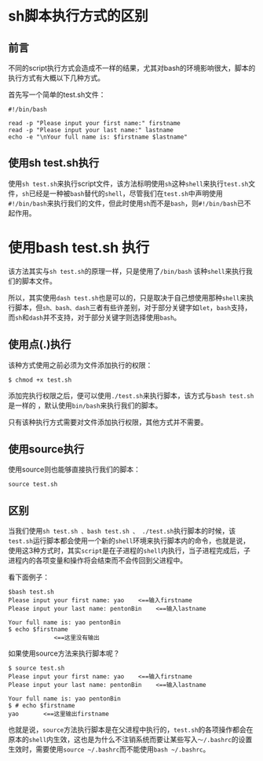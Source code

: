 # sh脚本执行方式的区别

## 前言
不同的script执行方式会造成不一样的结果，尤其对bash的环境影响很大，脚本的执行方式有大概以下几种方式。

首先写一个简单的test.sh文件：
```shell
#!/bin/bash

read -p "Please input your first name:" firstname
read -p "Please input your last name:" lastname
echo -e "\nYour full name is: $firstname $lastname"
```

## 使用sh test.sh执行
使用`sh test.sh`来执行script文件，该方法标明使用`sh`这种`shell`来执行`test.sh`文件，`sh`已经是一种被`bash`替代的`shell`，尽管我们在`test.sh`中声明使用`#!/bin/bash`来执行我们的文件，但此时使用`sh`而不是`bash`，则`#!/bin/bash`已不起作用。

# 使用bash test.sh 执行
该方法其实与`sh test.sh`的原理一样，只是使用了`/bin/bash` 该种`shell`来执行我们的脚本文件。

所以，其实使用`dash test.sh`也是可以的，只是取决于自己想使用那种`shell`来执行脚本，但`sh、bash、dash`三者有些许差别，对于部分关键字如`let`，`bash`支持，而`sh`和`dash`并不支持，对于部分关键字则选择使用`bash`。

## 使用点(.)执行
该种方式使用之前必须为文件添加执行的权限：
```shell
$ chmod +x test.sh
```
添加完执行权限之后，便可以使用`./test.sh`来执行脚本，该方式与`bash test.sh` 是一样的 ，默认使用`bin/bash`来执行我们的脚本。

只有该种执行方式需要对文件添加执行权限，其他方式并不需要。

## 使用source执行
使用source则也能够直接执行我们的脚本：
```shell
source test.sh
```

## 区别
当我们使用`sh test.sh 、bash test.sh 、 ./test.sh`执行脚本的时候，该`test.sh`运行脚本都会使用一个新的`shell`环境来执行脚本内的命令，也就是说，使用这3种方式时，其实`script`是在子进程的`shell`内执行，当子进程完成后，子进程内的各项变量和操作将会结束而不会传回到父进程中。

看下面例子：

```shell
$bash test.sh
Please input your first name: yao    <==输入firstname
Please input your last name: pentonBin    <==输入lastname

Your full name is: yao pentonBin
$ echo $firstname
             <==这里没有输出
```

如果使用source方法来执行脚本呢？

```shell
$ source test.sh
Please input your first name: yao    <==输入firstname
Please input your last name: pentonBin    <==输入lastname

Your full name is: yao pentonBin
$ # echo $firstname
yao       <==这里输出firstname
```

也就是说，`source`方法执行脚本是在父进程中执行的，`test.sh`的各项操作都会在原本的`shell`内生效，这也是为什么不注销系统而要让某些写入`～/.bashrc`的设置生效时，需要使用`source ~/.bashrc`而不能使用`bash ~/.bashrc`。

